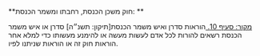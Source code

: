 **חוק משכן הכנסת, רחבתו ומשמר הכנסת: **

[מקור: סעיף 10. ](https://he.wikisource.org/wiki/חוק_משכן_הכנסת,_רחבתו_ומשמר_הכנסת#סעיף_10)
הוראות סדרן ואיש משמר הכנסת[תיקון: תשנ״ה]
סדרן או איש משמר הכנסת רשאים להורות לכל אדם לעשות מעשה או להימנע מעשותו כדי למלא אחר הוראות חוק זה או הוראות שניתנו לפיו.